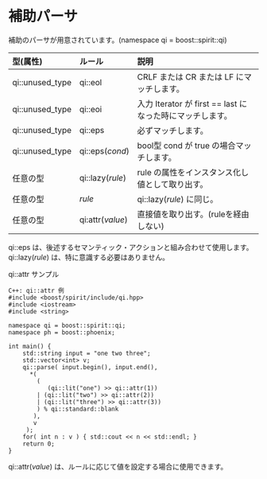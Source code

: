 # 補助パーサ
  補助のパーサが用意されています。(namespace qi = boost::spirit::qi)
  
| 型(属性) | ルール | 説明 |
|:--|:--|:--|
|qi::unused_type|qi::eol| CRLF または CR または LF にマッチします。|
|qi::unused_type|qi::eoi| 入力 Iterator が first == last になった時にマッチします。|
|qi::unused_type|qi::eps| 必ずマッチします。|
|qi::unused_type|qi::eps(_cond_)| bool型 cond が true の場合マッチします。|
|任意の型|qi::lazy(_rule_)| rule の属性をインスタンス化し値として取り出す。 |
|任意の型| _rule_| qi::lazy(_rule_) に同じ。 |
|任意の型| qi:attr(_value_) | 直接値を取り出す。(ruleを経由しない) |

  qi::eps は、後述するセマンティック・アクションと組み合わせて使用します。  
  qi::lazy(_rule_) は、特に意識する必要はありません。  
  
qi::attr サンプル
```
C++: qi::attr 例
#include <boost/spirit/include/qi.hpp>
#include <iostream>
#include <string>

namespace qi = boost::spirit::qi;
namespace ph = boost::phoenix;

int main() {
	std::string input = "one two three";
	std::vector<int> v;
	qi::parse( input.begin(), input.end(), 
	  *(
	    (
    	   (qi::lit("one") >> qi::attr(1)) 
	    | (qi::lit("two") >> qi::attr(2)) 
	    | (qi::lit("three") >> qi::attr(3))
	    ) % qi::standard::blank
	   ), 
	   v 
	 );
	for( int n : v ) { std::cout << n << std::endl; }
	return 0;
}
```
  qi::attr(_value_) は、ルールに応じて値を設定する場合に使用できます。
